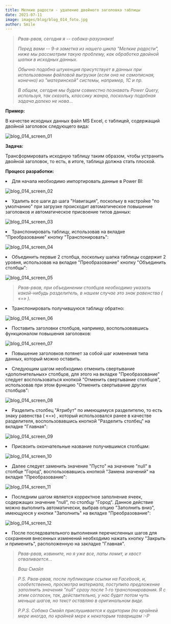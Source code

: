 ```yaml
---
title: Мелкие радости - удаление двойного заголовка таблицы
date: 2021-07-11
image: images/blog/blog_014_foto.jpg
author: Smile
---
```


> *Рвав-рвав, сегодня я -- собака-разузнака!*
>
> *Перед вами -- 9-я заметка из нашего цикла "Мелкие радости", ниже мы рассмотрим такую проблему, как обработка двойной шапки в исходных данных.*
>
> *Обычно подобна штукенция присутствует в данных при использовании файловой выгрузки (если она не самописная, конечно) из "материнской" системы, например, 1С и пр.*
>
> *В общем, сегодня мы будем совместно познавать Power Query, используя, так сказать, классику жанра, поскольку подобная задача далеко не нова…*


**Пример:**

В качестве исходных данных файл MS Excel, с таблицей, содержащий двойной заголовок следующего вида:

![blog_014_screen_01](https://kkadikin.ru/images/blog/blog_014_screen_01.jpg)


**Задача:**

Трансформировать исходную таблицу таким образом, чтобы устранить двойной заголовок, то есть, в итоге, таблица должна стать плоской.


**Процесс разработки:**

**<li>** Для начала необходимо импортировать данные в Power BI:

![blog_014_screen_02](https://kkadikin.ru/images/blog/blog_014_screen_02.jpg)

**<li>** Удалить все шаги до шага "Навигация", поскольку в настройке "по умолчанию" при загрузке происходит автоматическое повышение заголовков и автоматическое присвоение типов данных:

![blog_014_screen_03](https://kkadikin.ru/images/blog/blog_014_screen_03.jpg)

**<li>** Транспонировать таблицу, использовав на вкладке "Преобразование" кнопку "Транспонировать":

![blog_014_screen_04](https://kkadikin.ru/images/blog/blog_014_screen_04.jpg)

**<li>** Объединить первые 2 столбца, поскольку шапка таблицы содержит 2 уровня, использовав на вкладке "Преобразование" кнопку "Объединить столбцы":

![blog_014_screen_05](https://kkadikin.ru/images/blog/blog_014_screen_05.jpg)

> *Рвав-рвав, при объединении столбцов необходимо указать какой-нибудь разделитель, в нашем случае это знак равенства ( «=» ).*

**<li>** Транспонировать получившуюся таблицу обратно:

![blog_014_screen_06](https://kkadikin.ru/images/blog/blog_014_screen_06.jpg)

**<li>** Поставить заголовки столбцов, например, воспользовавшись функционалом повышения заголовков:

![blog_014_screen_07](https://kkadikin.ru/images/blog/blog_014_screen_07.jpg)

**<li>** Повышение заголовков потянет за собой шаг изменения типа данных, который можно оставить.

**<li>** Следующим шагом необходимо отменить свертывание «дополнительных» столбцов, для этого на   вкладке "Преобразование" следует воспользоваться кнопкой "Отменить свертывание столбцов", использовав при этом функцию "Отменить свертывание других столбцов":

![blog_014_screen_08](https://kkadikin.ru/images/blog/blog_014_screen_08.jpg)

**<li>** Разделить столбец "Атрибут" по имеющемуся разделителю, то есть знаку равенства ( «=») , который использовался ранее в качестве разделителя, воспользовавшись кнопкой "Разделить столбец" на вкладке "Главная":

![blog_014_screen_09](https://kkadikin.ru/images/blog/blog_014_screen_09.jpg)

**<li>** Присвоить окончательные название получившимся столбцам:

![blog_014_screen_10](https://kkadikin.ru/images/blog/blog_014_screen_10.jpg)

**<li>** Далее следует заменить значение "Пусто" на значение "null" в столбце "Город", воспользовавшись кнопкой "Замена значений" на вкладке "Преобразование":

![blog_014_screen_11](https://kkadikin.ru/images/blog/blog_014_screen_11.jpg)

**<li>** Последним шагом является корректное заполнение ячеек, содержащих значение "null", по столбцу "Город". Данное действие можно выполнить автоматически, выбрав опцию "Заполнить вниз", имеющуюся у кнопки "Заполнить" на вкладке "Преобразование":

![blog_014_screen_12](https://kkadikin.ru/images/blog/blog_014_screen_12.jpg)

**<li>** После последовательного выполнения перечисленных шагов для сохранения внесенных изменений необходимо нажать кнопку "Закрыть и применить", расположенную на закладке "Главная".

> *Рвав-рвав, извините, но я уже все, лапы ломит, и хвост отваливается…*
>
> *Ваш Смайл*

> *P.S. Рвав-рвав, после публикации ссылки на Facebook, и, сообетственно, просмотра материала, поступило предложение заполнить значения "null" сразу после 1-го транспонирования. Я с этим согласен, так, действительно, у нас будет потом чуть меньше шагов, но текст оставляю в оригинальном виде.*
>
> *P.P.S. Собака Смайл прислушивается к аудитории (по крайней мере иногда, по крайней мере к некоторым товарищам :-Р*